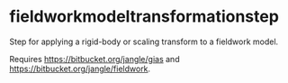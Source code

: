 fieldworkmodeltransformationstep
================================

Step for applying a rigid-body or scaling transform to a fieldwork model.

Requires https://bitbucket.org/jangle/gias and https://bitbucket.org/jangle/fieldwork.
